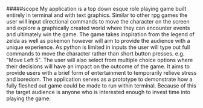 #####scope
My application is a top down esque role playing game built entirely in terminal and with text graphics.
Similar to other rpg games the user will input directional commands to move the character on the screen
and explore a graphically created world where they can encounter events and ultimately win the game.
The game takes inspiration from the legend of zelda as well as pokemon however will aim to provide
the audience with a unique experience.
As python is limited in inputs the user will type out full commands to move the character rather than
short button presses. e.g. "Move Left 5".
The user will also select from multiple choice options where their
decisions will have an impact on the outcome of the game.
It aims to provide users with a brief form of entertainment to temporarily relieve stress and boredom.
The application serves as a prototype to demonstrate how a fully fleshed out game could be made to run within terminal.
Because of this the target audience is anyone who is interested enough to invest time into playing the game.

